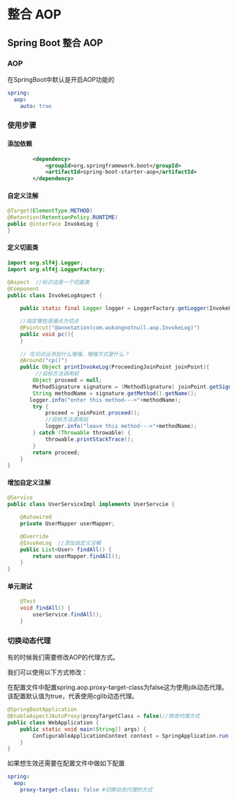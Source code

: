 # 整合 AOP
## Spring Boot 整合 AOP
### AOP

在SpringBoot中默认是开启AOP功能的

~~~~yml
spring:
  aop:
    auto: true
~~~~



### 使用步骤

#### 添加依赖

~~~~xml
        <dependency>
            <groupId>org.springframework.boot</groupId>
            <artifactId>spring-boot-starter-aop</artifactId>
        </dependency>
~~~~



#### 自定义注解

~~~~java
@Target(ElementType.METHOD)
@Retention(RetentionPolicy.RUNTIME)
public @interface InvokeLog {
}

~~~~



#### 定义切面类

~~~~java
import org.slf4j.Logger;
import org.slf4j.LoggerFactory;

@Aspect  //标识这是一个切面类
@Component
public class InvokeLogAspect {
  
  	public static final Logger logger = LoggerFactory.getLogger(InvokeLogAspect.class);

    //指定哪些连接点为切点
    @Pointcut("@annotation(com.wukongnotnull.aop.InvokeLog)")
    public void pc(){
    }
		
  	// 在切点出添加什么增强，增强方式是什么？
    @Around("cp()")
    public Object printInvokeLog(ProceedingJoinPoint joinPoint){
         //目标方法调用前
        Object proceed = null;
        MethodSignature signature = (MethodSignature) joinPoint.getSignature();
        String methodName = signature.getMethod().getName();
       logger.info("enter this method--->"+methodName);
        try {
            proceed = joinPoint.proceed();
            //目标方法调用后
            logger.info("leave this method--->"+methodName);
        } catch (Throwable throwable) {
            throwable.printStackTrace();
        }
        return proceed;
    }
}

~~~~



#### 增加自定义注解

~~~~Java
@Service
public class UserServiceImpl implements UserServcie {

    @Autowired
    private UserMapper userMapper;

    @Override
    @InvokeLog  //添加自定义注解
    public List<User> findAll() {
        return userMapper.findAll();
    }
}
~~~~



#### 单元测试

```java
    @Test
    void findAll() {
        userService.findAll();
    }
```





### 切换动态代理

有的时候我们需要修改AOP的代理方式。

我们可以使用以下方式修改：

在配置文件中配置spring.aop.proxy-target-class为false这为使用jdk动态代理。该配置默认值为true，代表使用cglib动态代理。

~~~~java
@SpringBootApplication
@EnableAspectJAutoProxy(proxyTargetClass = false)//修改代理方式
public class WebApplication {
    public static void main(String[] args) {
        ConfigurableApplicationContext context = SpringApplication.run(WebApplication.class, args);
    }
}
~~~~

如果想生效还需要在配置文件中做如下配置

~~~~yml
spring:
  aop:
    proxy-target-class: false #切换动态代理的方式
~~~~






